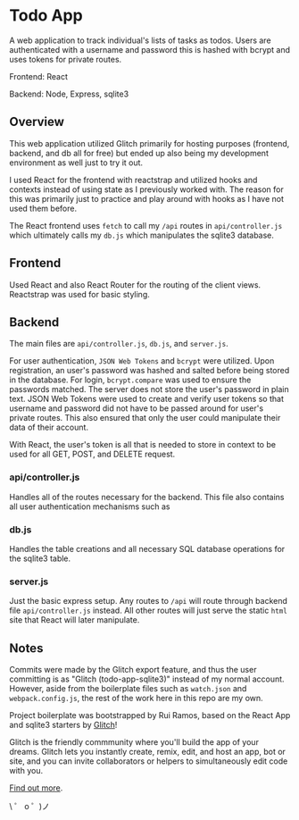 # Todo App

A web application to track individual's lists of tasks as todos. 
Users are authenticated with a username and password this is hashed 
with bcrypt and uses tokens for private routes.

Frontend: React

Backend: Node, Express, sqlite3

## Overview

This web application utilized Glitch primarily for hosting purposes (frontend, backend, and db all for free) 
but ended up also being my development environment as well just to try it out. 

I used React for the frontend with reactstrap and utilized hooks and contexts instead
of using state as I previously worked with. The reason for this was primarily just 
to practice and play around with hooks as I have not used them before.

The React frontend uses `fetch` to call my `/api` routes in `api/controller.js` which
ultimately calls my `db.js` which manipulates the sqlite3 database.

## Frontend

Used React and also React Router for the routing of the client views. Reactstrap was used for basic styling.

## Backend

The main files are `api/controller.js`, `db.js`, and `server.js`.

For user authentication, `JSON Web Tokens` and `bcrypt` were utilized. Upon registration, 
an user's password was hashed and salted before being stored in the database. For login, 
`bcrypt.compare` was used to ensure the passwords matched. The server does not store the user's
password in plain text. JSON Web Tokens were used to create and verify user tokens so that username
and password did not have to be passed around for user's private routes. This also ensured that only
the user could manipulate their data of their account. 

With React, the user's token is all that is needed to store in context to be used for all GET, POST,
and DELETE request.

### api/controller.js

Handles all of the routes necessary for the backend. This file also contains all user authentication
mechanisms such as 

### db.js

Handles the table creations and all necessary SQL database operations for the sqlite3 table.

### server.js

Just the basic express setup. Any routes to `/api` will route through backend file `api/controller.js` instead.
All other routes will just serve the static `html` site that React will later manipulate.

## Notes

Commits were made by the Glitch export feature, and thus the user committing is as "Glitch (todo-app-sqlite3)"
instead of my normal account. However, aside from the boilerplate files such as `watch.json` and 
`webpack.config.js`, the rest of the work here in this repo are my own.

Project boilerplate was bootstrapped by Rui Ramos, based on the React App and 
sqlite3 starters by [Glitch](https://glitch.com)!

Glitch is the friendly commmunity where you'll build the app of your dreams. Glitch lets you
instantly create, remix, edit, and host an app, bot or site, and you can invite collaborators
or helpers to simultaneously edit code with you.

[Find out more](https://glitch.com/about).

\ ゜ o ゜)ノ
